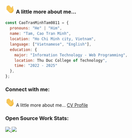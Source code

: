 

### <img src="https://raw.githubusercontent.com/ABSphreak/ABSphreak/master/gifs/Hi.gif" width="30px"> A little more about me...

```jsx
const CaoTranMinhTam0811 = {
  pronouns: "He" | "Him",
  name: "Tam, Cao Tran Minh",
  location: "Ho Chi Minh city, Vietnam",
  language: ["Vietnamese", "English"],
  education: {
    major: "Information Technology - Web Programming",
    location: Thu Duc College of Technology",
    time: "2022 - 2025"
  },
};
```

### Connect with me:

<p>
	<img src="https://raw.githubusercontent.com/ABSphreak/ABSphreak/master/gifs/Hi.gif" width="30px"> A little more about me...
	<a href="http://tamdev.wuaze.com/lmpixels.com/demo/motion/motion_vcard_template_blue/index.html">
		CV Profile
	</a>
</p>

### Open Source Work Stats:
<a href="https://github.com/CaoTranMinhTam0811" target="_blank" rel="noopener noreferrer">
	<img height="132px" src="https://github-readme-stats.vercel.app/api?username=CaoTranMinhTam0811&show_icons=true&hide_title=true&hide_border=true" />
	<img height="132px" src="https://github-readme-stats.vercel.app/api/top-langs/?username=CaoTranMinhTam0811&show_icons=true&layout=compact&langs_count=6&hide_title=true&hide_border=true&theme=graywhite"/>
</a>
